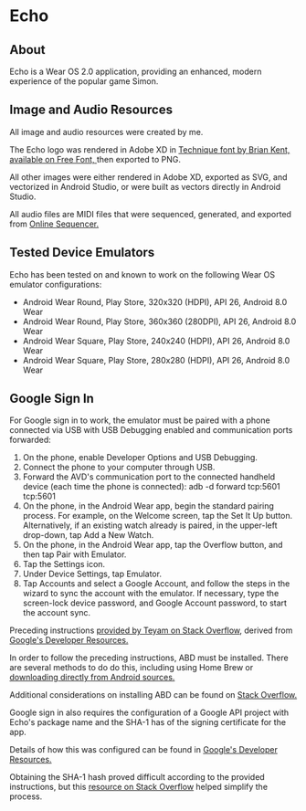 # Echo

## About

Echo is a Wear OS 2.0 application, providing an enhanced, modern experience of the popular game Simon.

## Image and Audio Resources

All image and audio resources were created by me.

The Echo logo was rendered in Adobe XD in [Technique font by Brian Kent, available on Free Font, ](https://www.fontsquirrel.com/fonts/Technique-BRK) then exported to PNG.

All other images were either rendered in Adobe XD, exported as SVG, and vectorized in Android Studio, or were built as vectors directly in Android Studio.

All audio files are MIDI files that were sequenced, generated, and exported from [Online Sequencer.](https://onlinesequencer.net)

## Tested Device Emulators

Echo has been tested on and known to work on the following Wear OS emulator configurations:

- Android Wear Round, Play Store, 320x320 (HDPI), API 26, Android 8.0 Wear
- Android Wear Round, Play Store, 360x360 (280DPI), API 26, Android 8.0 Wear
- Android Wear Square, Play Store, 240x240 (HDPI), API 26, Android 8.0 Wear
- Android Wear Square, Play Store, 280x280 (HDPI), API 26, Android 8.0 Wear

## Google Sign In

For Google sign in to work, the emulator must be paired with a phone connected via USB with USB Debugging enabled and communication ports forwarded:

1. On the phone, enable Developer Options and USB Debugging.
1. Connect the phone to your computer through USB.
1. Forward the AVD's communication port to the connected handheld device (each time the phone is connected):
    adb -d forward tcp:5601 tcp:5601
1. On the phone, in the Android Wear app, begin the standard pairing process. For example, on the Welcome screen, tap the Set It Up button. Alternatively, if an existing watch already is paired, in the upper-left drop-down, tap Add a New Watch.
1. On the phone, in the Android Wear app, tap the Overflow button, and then tap Pair with Emulator.
1. Tap the Settings icon.
1. Under Device Settings, tap Emulator.
1. Tap Accounts and select a Google Account, and follow the steps in the wizard to sync the account with the emulator. If necessary, type the screen-lock device password, and Google Account password, to start the account sync.

Preceding instructions [provided by Teyam on Stack Overflow](https://stackoverflow.com/questions/41637552/how-to-add-a-google-account-in-android-wear-2-0-emulator), derived from [Google's Developer Resources.](https://developer.android.com/wear/preview/downloads.html)

In order to follow the preceding instructions, ABD must be installed.  There are several methods to do do this, including using Home Brew or [downloading directly from Android sources.](https://developer.android.com/studio/releases/platform-tools.html)

Additional considerations on installing ABD can be found on [Stack Overflow.](https://stackoverflow.com/questions/31374085/installing-adb-on-macos)

Google sign in also requires the configuration of a Google API project with Echo's package name and the SHA-1 has of the signing certificate for the app.

Details of how this was configured can be found in [Google's Developer Resources.](https://developers.google.com/identity/sign-in/android/start)

Obtaining the SHA-1 hash proved difficult according to the provided instructions, but this [resource on Stack Overflow](https://stackoverflow.com/questions/15727912/sha-1-fingerprint-of-keystore-certificate) helped simplify the process.